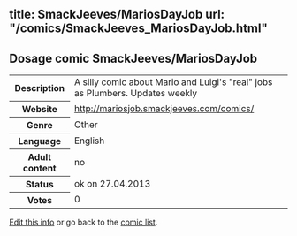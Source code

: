 title: SmackJeeves/MariosDayJob
url: "/comics/SmackJeeves_MariosDayJob.html"
---
Dosage comic SmackJeeves/MariosDayJob
-----------------------------------------

<p id="msg"></p>
<script type="text/javascript">
if (window.location.search === '?edit_info_mail=sent_ok') {
  var elem = document.getElementById("msg");
  elem.innerHTML = 'Edited information sucessfully sent.';
  elem.className = 'ok';
}
</script>
<table class="comicinfo">
<tr>
<th>Description</th><td>A silly comic about Mario and Luigi's &quot;real&quot; jobs as Plumbers. Updates weekly</td>
</tr>
<tr>
<th>Website</th><td><a href="http://mariosjob.smackjeeves.com/comics/">http://mariosjob.smackjeeves.com/comics/</a></td>
</tr>
<tr>
<th>Genre</th><td>Other</td>
</tr>
<tr>
<th>Language</th><td>English</td>
</tr>
<tr>
<th>Adult content</th><td>no</td>
</tr>
<tr>
<th>Status</th><td>ok on 27.04.2013</td>
</tr>
<tr>
<th>Votes</th><td>0</td>
</tr>
</table>

[Edit this info](SmackJeeves_MariosDayJob_edit.html) or go back to the [comic list](../comic-index.html).
